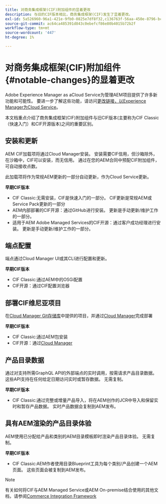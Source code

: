 ```yaml
---
title: 对商务集成框架(CIF)附加组件的显着更改
description: 与旧的CIF版本相比，商务集成框架(CIF)发生了显着更改。
exl-id: 5a526960-96a1-421e-9fb0-0825e7df8f32,c136763f-56aa-450e-8796-bc84bf6c205d
source-git-commit: ac64ca485391d843c0ebefcf86e80b4015b72b2f
workflow-type: tm+mt
source-wordcount: '447'
ht-degree: 1%

---
```


# 对商务集成框架(CIF)附加组件{#notable-changes}的显着更改

Adobe Experience Manager as aCloud Service为管理AEM项目提供了许多新功能和可能性。 要进一步了解这些功能，请访问[更改链接，以Experience Manager为Cloud Service](/help/release-notes/aem-cloud-changes.md)。

本文档重点介绍了商务集成框架(CIF)附加组件与旧CIF版本(主要称为CIF Classic（快速入门）和CIF开源版本)之间的重要区别。

## 安装和更新

AEM CIF加载项将通过Cloud Manager安装。 安装需要CIF信用，但沙箱除外，在沙箱中，CIF可以安装，而无信用。 通过在您的AEM合同中预配CIF附加组件，可自动接收点数。

此加载项将作为常规AEM更新的一部分自动更新，作为Cloud Service更新。

**早期CIF版本**

* CIF Classic:无需安装，CIF是快速入门的一部分。 CIF更新是常规AEM或Service Pack更新的一部分
* AEM内部部署的CIF开源：通过GitHub进行安装。 更新是手动更新/维护工作的一部分。
* 适用于AEM Adobe Managed Services的CIF开源：通过客户成功经理进行安装。 更新是手动更新/维护工作的一部分。

## 端点配置

端点通过Cloud Manager UI或其CLI进行配置和更新。

**早期CIF版本**

* CIF Classic:通过AEM中的OSGi配置
* CIF开源：通过CIF配置浏览器

## 部署CIF维尼亚项目

在[Cloud Manager Git存储库](https://experienceleague.adobe.com/docs/experience-manager-cloud-service/implementing/managing-code/integrating-with-git.html)中提供的项目，并通过[Cloud Manager](https://experienceleague.adobe.com/docs/experience-manager-cloud-service/implementing/deploying/overview.html)完成部署

**早期CIF版本**

* CIF Classic:通过AEM包安装
* CIF开源：通过[Cloud Manager](https://experienceleague.adobe.com/docs/experience-manager-cloud-manager/using/introduction-to-cloud-manager.html?lang=zh-Hans)

## 产品目录数据

通过对支持所需GraphQL API的外部端点的实时调用，按需请求产品目录数据。 这些API支持在任何给定日期访问实时或暂存数据。 无需复制。

**早期CIF版本**

* CIF Classic:通过完整或增量产品导入，将在AEM创作的JCR中导入和保留实时和暂存产品数据。 实时产品数据会复制到AEM发布。

## 具有AEM渲染的产品目录体验

AEM使用已分配给产品和类别的AEM目录模板即时渲染产品目录体验。 无需复制。

**早期CIF版本**

* CIF Classic:AEM作者使用目录Blueprint工具为每个类别/产品创建一个AEM页面。 这些页面会被复制到AEM发布。

>[!NOTE]
>
>有关如何将CIF与AEM Managed Service或AEM On-premise结合使用的其他文档，请参阅[Commerce Integration Framework](https://www.adobe.io/apis/experiencecloud/commerce-integration-framework/getting-started.html)
